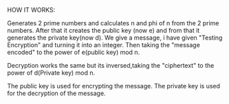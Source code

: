 HOW IT WORKS:

Generates 2 prime numbers and calculates n and phi of n from the 2 prime numbers.
After that it creates the public key (now e) and from that it generates the private key(now d).
We give a message, i have given "Testing Encryption" and turning it into an integer.
Then taking the "message encoded" to the power of e(public key) mod n.

Decryption works the same but its inversed,taking the "ciphertext" to the power of d(Private key) mod n.

The public key is used for encrypting the message.
The private key is used for the decryption of the message.